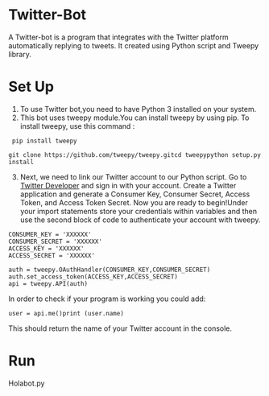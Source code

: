 # Twitter-Bot
A Twitter-bot is a program that integrates with the Twitter platform automatically replying to tweets. It created using Python script and Tweepy library.

# Set Up
1. To use Twitter bot,you need to have Python 3 installed on your system.
2. This bot uses tweepy module.You can install tweepy by using pip. To install tweepy, use this command :
```
 pip install tweepy
 ```
```
git clone https://github.com/tweepy/tweepy.gitcd tweepypython setup.py install
```
3. Next, we need to link our Twitter account to our Python script. Go to [Twitter Developer](https://developer.twitter.com/en) and sign in with your account. Create a Twitter application and generate a Consumer Key, Consumer Secret, Access Token, and Access Token Secret. Now you are ready to begin!Under your import statements store your credentials within variables and then use the second block of code to authenticate your account with tweepy.

```
CONSUMER_KEY = 'XXXXXX'
CONSUMER_SECRET = 'XXXXXX'
ACCESS_KEY = 'XXXXXX'
ACCESS_SECRET = 'XXXXXX'
```
```
auth = tweepy.OAuthHandler(CONSUMER_KEY,CONSUMER_SECRET)
auth.set_access_token(ACCESS_KEY,ACCESS_SECRET)
api = tweepy.API(auth)
````
In order to check if your program is working you could add:
```
user = api.me()print (user.name)
```
This should return the name of your Twitter account in the console.

# Run
Holabot.py
